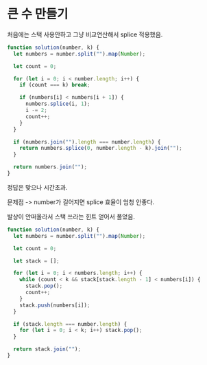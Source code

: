 # 큰 수 만들기

처음에는 스택 사용안하고 그냥 비교연산해서 splice 적용했음.

```typescript
function solution(number, k) {
  let numbers = number.split("").map(Number);

  let count = 0;

  for (let i = 0; i < number.length; i++) {
    if (count === k) break;

    if (numbers[i] < numbers[i + 1]) {
      numbers.splice(i, 1);
      i -= 2;
      count++;
    }
  }

  if (numbers.join("").length === number.length) {
    return numbers.splice(0, number.length - k).join("");
  }

  return numbers.join("");
}
```

정답은 맞으나 시간초과.

문제점 -> number가 길어지면 splice 효율이 엄청 안좋다.

발상이 안떠올라서 스택 쓰라는 힌트 얻어서 풀었음.

```typescript
function solution(number, k) {
  let numbers = number.split("").map(Number);

  let count = 0;

  let stack = [];

  for (let i = 0; i < numbers.length; i++) {
    while (count < k && stack[stack.length - 1] < numbers[i]) {
      stack.pop();
      count++;
    }
    stack.push(numbers[i]);
  }

  if (stack.length === number.length) {
    for (let i = 0; i < k; i++) stack.pop();
  }

  return stack.join("");
}
```
